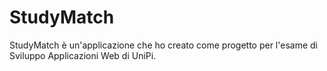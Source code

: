 # StudyMatch
StudyMatch è un'applicazione che ho creato come progetto per l'esame di Sviluppo Applicazioni Web di UniPi.

